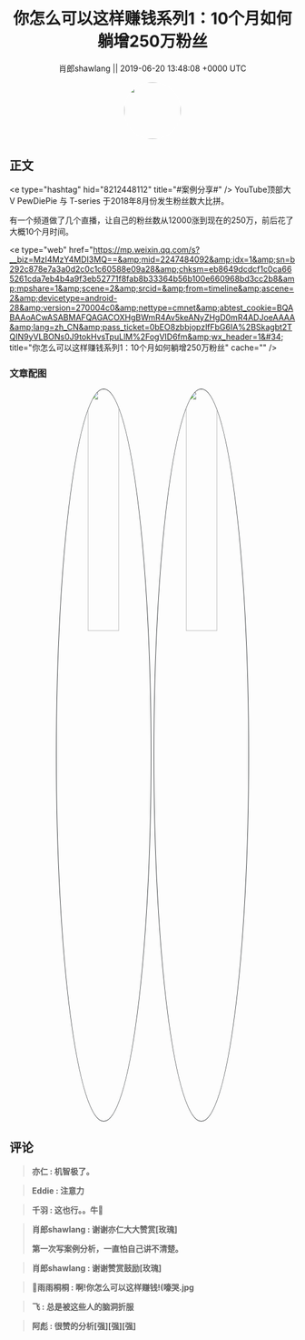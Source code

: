 <h1 align="center">你怎么可以这样赚钱系列1：10个月如何躺增250万粉丝</h1>




<p align="center">
    <a>肖郎shawlang || 2019-06-20 13:48:08 &#43;0000 UTC</a>
</p>

<div align="center">
    <img src="https://images.zsxq.com/FlANfurgN0ePF0jSDVWQL-ScLs4o?e=1590940799&amp;token=kIxbL07-8jAj8w1n4s9zv64FuZZNEATmlU_Vm6zD:AmoFiW0X4fs9xsSgxkpRth7uNHE=" width="100" height="100" style="border:1px solid;border-radius:50%; color:#ffffff"/>
</div>




## 正文

<div>
&lt;e type=&#34;hashtag&#34; hid=&#34;8212448112&#34; title=&#34;#案例分享#&#34; /&gt;  YouTube顶部大V PewDiePie 与 T-series 于2018年8月份发生粉丝数大比拼。

有一个频道做了几个直播，让自己的粉丝数从12000涨到现在的250万，前后花了大概10个月时间。


&lt;e type=&#34;web&#34; href=&#34;https://mp.weixin.qq.com/s?__biz=MzI4MzY4MDI3MQ==&amp;mid=2247484092&amp;idx=1&amp;sn=b292c878e7a3a0d2c0c1c60588e09a28&amp;chksm=eb8649dcdcf1c0ca665261cda7eb4b4a9f3eb52771f8fab8b33364b56b100e660968bd3cc2b8&amp;mpshare=1&amp;scene=2&amp;srcid=&amp;from=timeline&amp;ascene=2&amp;devicetype=android-28&amp;version=270004c0&amp;nettype=cmnet&amp;abtest_cookie=BQABAAoACwASABMAFQAGACOXHgBWmR4Av5keANyZHgD0mR4ADJoeAAAA&amp;lang=zh_CN&amp;pass_ticket=0bEO8zbbjopzlfFbG6IA%2BSkagbt2TQIN9yVLBONs0J9tokHvsTpuLlM%2FogVID6fm&amp;wx_header=1&#34; title=&#34;你怎么可以这样赚钱系列1：10个月如何躺增250万粉丝&#34; cache=&#34;&#34; /&gt;
</div>

### 文章配图

<div class="image" align="center">

<img src="https://images.zsxq.com/FpzOFlmwkgQjHgiRymEoiYmKtEqV?imageMogr2/auto-orient/thumbnail/800x/format/jpg/blur/1x0/quality/75&amp;e=1590940799&amp;token=kIxbL07-8jAj8w1n4s9zv64FuZZNEATmlU_Vm6zD:u__kMdH07T_umX2S1RKQ4TGuSGc=" width="33%" height="33%" style="border:1px solid;border-radius:50%; color:#3c3f41"/>

<img src="https://images.zsxq.com/FnZsALS2N31DA5FEfY-knb4BU3Ch?e=1590940799&amp;token=kIxbL07-8jAj8w1n4s9zv64FuZZNEATmlU_Vm6zD:BGDsN36VJDybzHxB9TdndGNxLno=" width="33%" height="33%" style="border:1px solid;border-radius:50%; color:#3c3f41"/>

</div>


## 评论

<div align="left">
<div>

<blockquote >
<span> <strong>亦仁 : 机智极了。 </strong></span>
</blockquote>

<blockquote >
<span> <strong>Eddie : 注意力 </strong></span>
</blockquote>

<blockquote >
<span> <strong>千羽 : 这也行。。牛🍺 </strong></span>
</blockquote>

<blockquote >
<span> <strong>肖郎shawlang : 谢谢亦仁大大赞赏[玫瑰]

第一次写案例分析，一直怕自己讲不清楚。 </strong></span>
</blockquote>

<blockquote >
<span> <strong>肖郎shawlang : 谢谢赞赏鼓励[玫瑰] </strong></span>
</blockquote>

<blockquote >
<span> <strong>🦄雨雨桐桐 : 啊!你怎么可以这样赚钱!(嚎哭.jpg </strong></span>
</blockquote>

<blockquote >
<span> <strong>飞 : 总是被这些人的脑洞折服 </strong></span>
</blockquote>

<blockquote >
<span> <strong>阿彪 : 很赞的分析[强][强][强] </strong></span>
</blockquote>

</div>
</div>